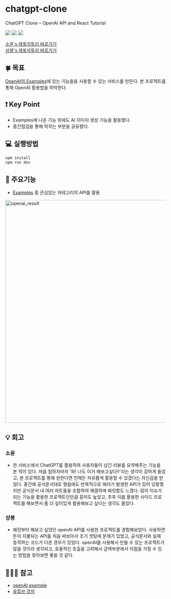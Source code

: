 # chatgpt-clone
ChatGPT Clone – OpenAI API and React Tutorial

<img src="https://img.shields.io/badge/React-61DAFB?style=flat-square&logo=React&logoColor=white"/> <img src="https://img.shields.io/badge/Typescript-3178C6?style=flat-square&logo=Typescript&logoColor=white"/> <img src="https://img.shields.io/badge/OpenAI-412991?style=flat-square&logo=OpenAI&logoColor=white"/> 


[소윤's 레포지토리 바로가기](https://github.com/soyoonJ/ai-clone)  
[상봉's 레포지토리 바로가기](https://github.com/In-Self-Improvement/openai_tutorial)     

## 🍀 목표
[OpenAI의 Examples](https://platform.openai.com/examples)에 있는 기능들을 사용할 수 있는 서비스를 만든다.
본 프로젝트를 통해 OpenAI 활용법을 파악한다.

## ❗️ Key Point
- Examples에 나온 기능 외에도 AI 이미지 생성 기능을 활용했다.
- 중간점검을 통해 막히는 부분을 공유했다.

## 💻 실행방법
```
npm install
npm run dev
```

## 📝 주요기능
- [Examples](https://platform.openai.com/examples) 중 관심있는 카테고리의 API를 활용
<img width="700" alt="openai_result" src="https://github.com/soyoonJ/ai-clone/assets/96245651/81108bf2-5b5a-4658-a4bc-f3f3f06f6111">

## 💡 회고
### 소윤
- 한 서비스에서 ChatGPT를 활용하여 사용자들이 남긴 리뷰를 요약해주는 기능을 본 적이 있다. 처음 접하자마자 '와! 나도 이거 해보고싶다!!'라는 생각이 강하게 들었고, 본 프로젝트를 통해 원한다면 언제든 자유롭게 활용할 수 있겠다는 자신감을 얻었다. 중간에 공식문서대로 했음에도 반복적으로 에러가 발생한 API가 있어 당황했지만 공식문서 내 여러 파트들을 조합하여 해결하며 짜릿함도 느꼈다. 많이 이슈가 되는 기능을 활용한 프로젝트인만큼 흥미도 높았고, 추후 이를 활용한 사이드 프로젝트를 해보면서 좀 더 깊이있게 활용해보고 싶다는 생각도 들었다.
### 상봉
- 예전부터 해보고 싶었던 openAI API를 사용한 프로젝트를 경험해보았다. 사용하면 돈이 지불되는 API를 처음 써보아서 초기 셋팅에 문제가 있었고, 공식문서와 실제 동작하는 코드가 다른 경우가 있었다. openAI를 사용해서 만들 수 있는 프로젝트가 많을 것이라 생각되고, 효율적인 호출을 고려해서 금액부분에서 이점을 가질 수 있는 방법을 찾아보면 좋을 것 같다.

## 🕵🏻‍♂️ 참고
- [openAI example](https://platform.openai.com/examples)
- [유튜브 강의](https://www.youtube.com/watch?v=98bGwOYoEGg)
